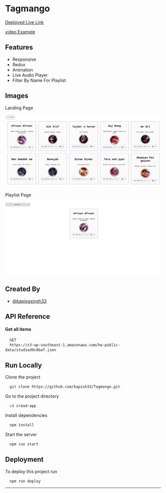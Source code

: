 # Tagmango

[Deployed Live Link ](https://tagmango.netlify.app/)

[video Example](https://drive.google.com/file/d/1MXgZP3cP2uYKLfYlBF2haA3t8xf3_wAP/view?usp=sharing)

## Features

- Responsive
- Redux
- Animation
- Live Audio Player
- Filter By Name For Playlist

## Images

Landing Page

![tagmango1](https://github.com/kapish33/Tagmango/blob/main/gitimages/tagmango1.png)

Playlist Page

![tagmngo2](https://github.com/kapish33/Tagmango/blob/main/gitimages/tagmngo2.png)

## Created By

- [@kapisgsingh33](hhttps://github.com/kapish33)

## API Reference

#### Get all items

```http
  GET
  https://s3-ap-southeast-1.amazonaws.com/he-public-data/studiod9c0baf.json
```

## Run Locally

Clone the project

```bash
  git clone https://github.com/kapish33/Tagmango.git
```

Go to the project directory

```bash
  cd cread-app
```

Install dependencies

```bash
  npm install
```

Start the server

```bash
  npm run start
```

## Deployment

To deploy this project run

```bash
  npm run deploy
```

---
